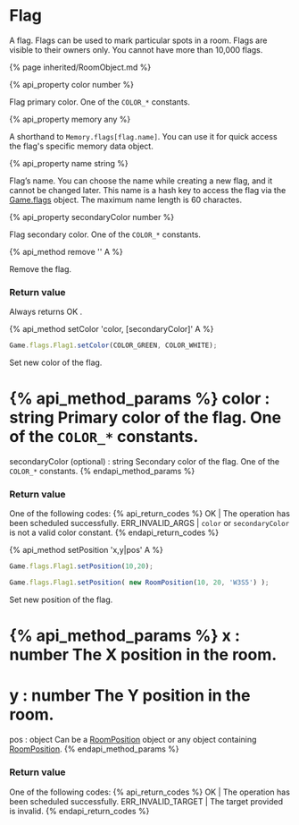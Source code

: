 # Flag

A flag. Flags can be used to mark particular spots in a room. Flags are visible to their owners only. You cannot have more than 10,000 flags.

{% page inherited/RoomObject.md %}
 
{% api_property color number %}

Flag primary color. One of the <code>COLOR_*</code> constants.



{% api_property memory any %}



A shorthand to <code>Memory.flags[flag.name]</code>. You can use it for quick access the flag's specific memory data object.



{% api_property name string %}

 

Flag’s name. You can choose the name while creating a new flag, and it cannot be changed later. This name is a hash key to access the flag via the <a href="#Game.flags">Game.flags</a> object. The maximum name length is 60 charactes.



{% api_property secondaryColor number %}



Flag secondary color. One of the <code>COLOR_*</code> constants.



{% api_method remove '' A %}



Remove the flag.



### Return value

Always returns
OK
.

{% api_method setColor 'color, [secondaryColor]' A %}

```javascript
Game.flags.Flag1.setColor(COLOR_GREEN, COLOR_WHITE);
```

Set new color of the flag.

{% api_method_params %}
color : string
Primary color of the flag. One of the <code>COLOR_*</code> constants.
===
secondaryColor (optional) : string
Secondary color of the flag. One of the <code>COLOR_*</code> constants.
{% endapi_method_params %}


### Return value

One of the following codes:
{% api_return_codes %}
OK | The operation has been scheduled successfully.
ERR_INVALID_ARGS | <code>color</code> or <code>secondaryColor</code> is not a valid color constant.
{% endapi_return_codes %}



{% api_method setPosition 'x,y|pos' A %}

```javascript
Game.flags.Flag1.setPosition(10,20);
```

```javascript
Game.flags.Flag1.setPosition( new RoomPosition(10, 20, 'W3S5') );
```

Set new position of the flag.

{% api_method_params %}
x : number
The X position in the room.
===
y : number
The Y position in the room.
===
pos : object
Can be a <a href="#RoomPosition">RoomPosition</a> object or any object containing <a href="#RoomPosition">RoomPosition</a>.
{% endapi_method_params %}


### Return value

One of the following codes:
{% api_return_codes %}
OK | The operation has been scheduled successfully.
ERR_INVALID_TARGET | The target provided is invalid.
{% endapi_return_codes %}


